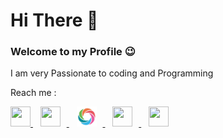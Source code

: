 <h1>Hi There 👋</h1>

### Welcome to my Profile 😉

I am very Passionate to coding and Programming



Reach me :

<a href="https://www.linkedin.com/in/lakshaykamat/" target="_blank">
  <img width="32" height="32" src="https://freepngimg.com/thumb/linkedin/8-2-linkedin-png-picture.png">
</a>&nbsp;&nbsp;


<a href="https://t.me/Lakshaykamat" target="_blank">
  <img style="margin-right: 10px;" width="32" height="32" src="https://www.freepnglogos.com/uploads/telegram-logo-png-0.png">
</a>&nbsp;&nbsp;


<a href="https://www.sololearn.com/profile/21881286" target="_blank">
  <img style="margin-right: 10px;" width="32" height="32" src="sololearn.png">
</a>&nbsp;&nbsp;


<a href="https://www.instagram.com/lakshaykamat.exe/" target="_blank">
  <img style="margin-right: 10px;" width="32" height="32" src="https://www.freepnglogos.com/uploads/logo-ig-png/logo-ig-instagram-new-logo-vector-download-13.png">
</a>&nbsp;&nbsp;


<a href="https://www.facebook.com/Thelakshaykamat/" target="_blank">
  <img style="margin-right: 10px;" width="32" height="32" src="https://www.freepnglogos.com/uploads/facebook-logo-icon/facebook-logo-icon-file-facebook-icon-svg-wikimedia-commons-4.png">
</a>
